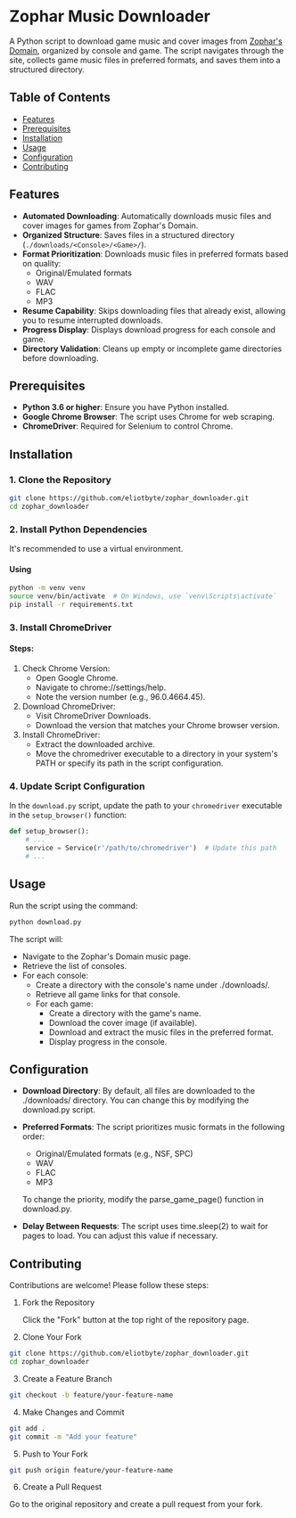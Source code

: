 # Zophar Music Downloader

A Python script to download game music and cover images from [Zophar's Domain](https://www.zophar.net/music), organized by console and game. The script navigates through the site, collects game music files in preferred formats, and saves them into a structured directory.

## Table of Contents

- [Features](#features)
- [Prerequisites](#prerequisites)
- [Installation](#installation)
- [Usage](#usage)
- [Configuration](#configuration)
- [Contributing](#contributing)

## Features

- **Automated Downloading**: Automatically downloads music files and cover images for games from Zophar's Domain.
- **Organized Structure**: Saves files in a structured directory (`./downloads/<Console>/<Game>/`).
- **Format Prioritization**: Downloads music files in preferred formats based on quality:
  - Original/Emulated formats
  - WAV
  - FLAC
  - MP3
- **Resume Capability**: Skips downloading files that already exist, allowing you to resume interrupted downloads.
- **Progress Display**: Displays download progress for each console and game.
- **Directory Validation**: Cleans up empty or incomplete game directories before downloading.

## Prerequisites

- **Python 3.6 or higher**: Ensure you have Python installed.
- **Google Chrome Browser**: The script uses Chrome for web scraping.
- **ChromeDriver**: Required for Selenium to control Chrome.

## Installation

### 1. Clone the Repository

```bash
git clone https://github.com/eliotbyte/zophar_downloader.git
cd zophar_downloader
```

### 2. Install Python Dependencies

It's recommended to use a virtual environment.

#### Using

```bash
python -m venv venv
source venv/bin/activate  # On Windows, use `venv\Scripts\activate`
pip install -r requirements.txt
```

### 3. Install ChromeDriver

#### Steps:

1. Check Chrome Version:
    - Open Google Chrome.
    - Navigate to chrome://settings/help.
    - Note the version number (e.g., 96.0.4664.45).
2. Download ChromeDriver:
    - Visit ChromeDriver Downloads.
    - Download the version that matches your Chrome browser version.
3. Install ChromeDriver:
    - Extract the downloaded archive.
    - Move the chromedriver executable to a directory in your system's PATH or specify its path in the script configuration.

### 4. Update Script Configuration

In the `download.py` script, update the path to your `chromedriver` executable in the `setup_browser()` function:

```python
def setup_browser():
    # ...
    service = Service(r'/path/to/chromedriver')  # Update this path
    # ...
```

## Usage

Run the script using the command:

```bash
python download.py
```

The script will:

- Navigate to the Zophar's Domain music page.
- Retrieve the list of consoles.
- For each console:
    - Create a directory with the console's name under ./downloads/.
    - Retrieve all game links for that console.
    - For each game:
        - Create a directory with the game's name.
        - Download the cover image (if available).
        - Download and extract the music files in the preferred format.
        - Display progress in the console.

## Configuration

- **Download Directory**: By default, all files are downloaded to the ./downloads/ directory. You can change this by modifying the download.py script.

- **Preferred Formats**: The script prioritizes music formats in the following order:

    - Original/Emulated formats (e.g., NSF, SPC)
    - WAV
    - FLAC
    - MP3

    To change the priority, modify the parse_game_page() function in download.py.

- **Delay Between Requests**: The script uses time.sleep(2) to wait for pages to load. You can adjust this value if necessary.

## Contributing

Contributions are welcome! Please follow these steps:

1. Fork the Repository

    Click the "Fork" button at the top right of the repository page.

2. Clone Your Fork

```bash
git clone https://github.com/eliotbyte/zophar_downloader.git
cd zophar_downloader
```

3. Create a Feature Branch

```bash
git checkout -b feature/your-feature-name
```

4. Make Changes and Commit

```bash
git add .
git commit -m "Add your feature"
```

5. Push to Your Fork

```bash
git push origin feature/your-feature-name
```

6. Create a Pull Request

Go to the original repository and create a pull request from your fork.

